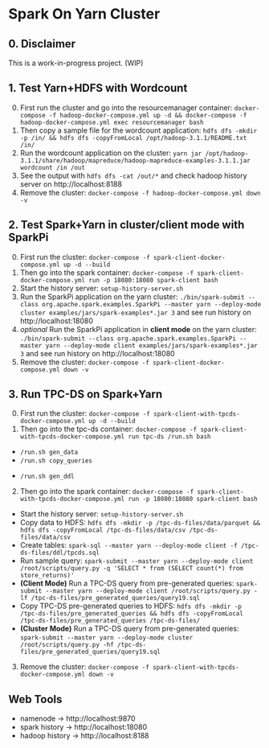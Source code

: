 # Spark On Yarn Cluster

## 0. Disclaimer

This is a work-in-progress project. (WIP)

## 1. Test Yarn+HDFS with Wordcount

0. First run the cluster and go into the resourcemanager container: `docker-compose -f hadoop-docker-compose.yml up -d && docker-compose -f hadoop-docker-compose.yml exec resourcemanager bash`
1. Then copy a sample file for the wordcount application: `hdfs dfs -mkdir -p /in/ && hdfs dfs -copyFromLocal /opt/hadoop-3.1.1/README.txt /in/`
2. Run the wordcount application on the cluster: `yarn jar /opt/hadoop-3.1.1/share/hadoop/mapreduce/hadoop-mapreduce-examples-3.1.1.jar wordcount /in /out`
3. See the output with `hdfs dfs -cat /out/*` and check hadoop history server on http://localhost:8188
4. Remove the cluster: `docker-compose -f hadoop-docker-compose.yml down -v`

## 2. Test Spark+Yarn in cluster/client mode with SparkPi

0. First run the cluster: `docker-compose -f spark-client-docker-compose.yml up -d --build`
1. Then go into the spark container: `docker-compose -f spark-client-docker-compose.yml run -p 18080:18080 spark-client bash`
2. Start the history server: `setup-history-server.sh`
3. Run the SparkPi application on the yarn cluster: `./bin/spark-submit --class org.apache.spark.examples.SparkPi --master yarn --deploy-mode cluster examples/jars/spark-examples*.jar 3` and see run history on http://localhost:18080
4. _optional_ Run the SparkPi application in **client mode** on the yarn cluster: `./bin/spark-submit --class org.apache.spark.examples.SparkPi --master yarn --deploy-mode client examples/jars/spark-examples*.jar 3` and see run history on http://localhost:18080
5. Remove the cluster: `docker-compose -f spark-client-docker-compose.yml down -v`

## 3. Run TPC-DS on Spark+Yarn

0. First run the cluster: `docker-compose -f spark-client-with-tpcds-docker-compose.yml up -d --build`
1. Then go into the tpc-ds container: `docker-compose -f spark-client-with-tpcds-docker-compose.yml run tpc-ds /run.sh bash`
  + `/run.sh gen_data`
  + `/run.sh copy_queries`
  <!-- + `/run.sh gen_queries` -> cannot be used in spark because of wrong templates-->
  + `/run.sh gen_ddl`
2. Then go into the spark container: `docker-compose -f spark-client-with-tpcds-docker-compose.yml run -p 18080:18080 spark-client bash`
  + Start the history server: `setup-history-server.sh`
  + Copy data to HDFS: `hdfs dfs -mkdir -p /tpc-ds-files/data/parquet && hdfs dfs -copyFromLocal /tpc-ds-files/data/csv /tpc-ds-files/data/csv`
  + Create tables: `spark-sql --master yarn --deploy-mode client -f /tpc-ds-files/ddl/tpcds.sql`
  + Run sample query: `spark-submit --master yarn --deploy-mode client /root/scripts/query.py -q 'SELECT * from (SELECT count(*) from store_returns)'`
  + **(Client Mode)** Run a TPC-DS query from pre-generated queries: `spark-submit --master yarn --deploy-mode client /root/scripts/query.py -lf /tpc-ds-files/pre_generated_queries/query19.sql`
  + Copy TPC-DS pre-generated queries to HDFS: `hdfs dfs -mkdir -p /tpc-ds-files/pre_generated_queries && hdfs dfs -copyFromLocal /tpc-ds-files/pre_generated_queries /tpc-ds-files/`
  + **(Cluster Mode)** Run a TPC-DS query from pre-generated queries: `spark-submit --master yarn --deploy-mode cluster /root/scripts/query.py -hf /tpc-ds-files/pre_generated_queries/query19.sql`
3. Remove the cluster: `docker-compose -f spark-client-with-tpcds-docker-compose.yml down -v`

## Web Tools
* namenode -> http://localhost:9870
* spark history -> http://localhost:18080
* hadoop history -> http://localhost:8188
